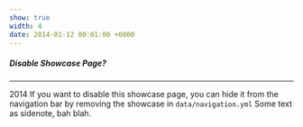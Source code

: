 ```yaml
---
show: true
width: 4
date: 2014-01-12 00:01:00 +0800
---
```


<div class="p-4">
    <h5>Disable Showcase Page?</h5>
    <hr />
    <p>
        2014 If you want to disable this showcase page, you can hide it from the navigation bar by removing the showcase in <code>data/navigation.yml</code> 
        Some text as sidenote, bah blah.
    </p>
</div>
